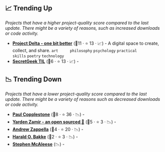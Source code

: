 ## 📈 Trending Up

_Projects that have a higher project-quality score compared to the last update. There might be a variety of reasons, such as increased downloads or code activity._

- <b><a href="https://selimslab.github.io/">Project Delta - one bit better</a></b> (🥈11 ·  ⭐ 13 · 📈) - A digital space to create, collect, and share. <code>art</code> <code><img src="https://raw.githubusercontent.com/lyz-code/best-of-digital-gardens/main/.icons/science.png" style="display:inline;" width="13" height="13"></code> <code><img src="https://raw.githubusercontent.com/lyz-code/best-of-digital-gardens/main/.icons/programming.png" style="display:inline;" width="13" height="13"></code> <code>philosophy</code> <code>psychology</code> <code>practical skills</code> <code>poetry</code> <code>technology</code>
- <b><a href="https://til.secretgeek.net/">SecretGeek TIL</a></b> (🥉6 ·  ⭐ 13 · 📈) -  <code><img src="https://raw.githubusercontent.com/lyz-code/best-of-digital-gardens/main/.icons/programming.png" style="display:inline;" width="13" height="13"></code> <code><img src="https://raw.githubusercontent.com/lyz-code/best-of-digital-gardens/main/.icons/linux.png" style="display:inline;" width="13" height="13"></code> <code><img src="https://raw.githubusercontent.com/lyz-code/best-of-digital-gardens/main/.icons/tools.png" style="display:inline;" width="13" height="13"></code> <code><img src="https://raw.githubusercontent.com/lyz-code/best-of-digital-gardens/main/.icons/python.png" style="display:inline;" width="13" height="13"></code> <code><img src="https://raw.githubusercontent.com/lyz-code/best-of-digital-gardens/main/.icons/time-management.png" style="display:inline;" width="13" height="13"></code>

## 📉 Trending Down

_Projects that have a lower project-quality score compared to the last update. There might be a variety of reasons such as decreased downloads or code activity._

- <b><a href="https://paul.copplest.one/knowledge/">Paul Copplestone</a></b> (🥈8 ·  ⭐ 36 · 📉) -  <code><img src="https://raw.githubusercontent.com/lyz-code/best-of-digital-gardens/main/.icons/tools.png" style="display:inline;" width="13" height="13"></code> <code><img src="https://raw.githubusercontent.com/lyz-code/best-of-digital-gardens/main/.icons/science.png" style="display:inline;" width="13" height="13"></code> <code><img src="https://raw.githubusercontent.com/lyz-code/best-of-digital-gardens/main/.icons/programming.png" style="display:inline;" width="13" height="13"></code>
- <b><a href="https://www.yarden-zamir.com">Yarden Zamir - an open sourced 🧠</a></b> (🥉5 ·  ⭐ 3 · 📉) -  <code><img src="https://raw.githubusercontent.com/lyz-code/best-of-digital-gardens/main/.icons/programming.png" style="display:inline;" width="13" height="13"></code> <code><img src="https://raw.githubusercontent.com/lyz-code/best-of-digital-gardens/main/.icons/time-management.png" style="display:inline;" width="13" height="13"></code>
- <b><a href="https://github.com/azappella/knowledge">Andrew Zappella</a></b> (🥉4 ·  ⭐ 20 · 📉) -  <code><img src="https://raw.githubusercontent.com/lyz-code/best-of-digital-gardens/main/.icons/programming.png" style="display:inline;" width="13" height="13"></code> <code><img src="https://raw.githubusercontent.com/lyz-code/best-of-digital-gardens/main/.icons/time-management.png" style="display:inline;" width="13" height="13"></code> <code><img src="https://raw.githubusercontent.com/lyz-code/best-of-digital-gardens/main/.icons/linux.png" style="display:inline;" width="13" height="13"></code>
- <b><a href="https://hwiki.bakke.be/">Harald O. Bakke</a></b> (🥉2 ·  ⭐ 3 · 📉) -  <code><img src="https://raw.githubusercontent.com/lyz-code/best-of-digital-gardens/main/.icons/activism.png" style="display:inline;" width="13" height="13"></code> <code><img src="https://raw.githubusercontent.com/lyz-code/best-of-digital-gardens/main/.icons/tools.png" style="display:inline;" width="13" height="13"></code> <code><img src="https://raw.githubusercontent.com/lyz-code/best-of-digital-gardens/main/.icons/time-management.png" style="display:inline;" width="13" height="13"></code>
- <b><a href="https://directory.stephenmcaleese.com/">Stephen McAleese</a></b> (📉) -  <code><img src="https://raw.githubusercontent.com/lyz-code/best-of-digital-gardens/main/.icons/science.png" style="display:inline;" width="13" height="13"></code> <code><img src="https://raw.githubusercontent.com/lyz-code/best-of-digital-gardens/main/.icons/time-management.png" style="display:inline;" width="13" height="13"></code>

